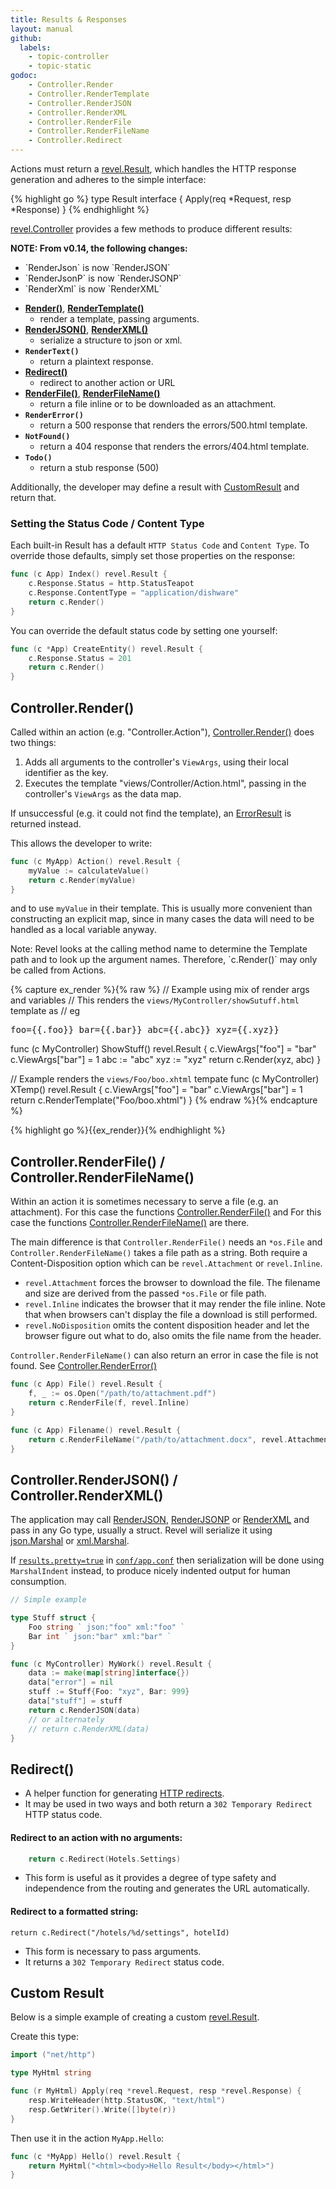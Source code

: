 ```yaml
---
title: Results & Responses
layout: manual
github:
  labels:
    - topic-controller
    - topic-static
godoc:
    - Controller.Render
    - Controller.RenderTemplate
    - Controller.RenderJSON
    - Controller.RenderXML
    - Controller.RenderFile
    - Controller.RenderFileName
    - Controller.Redirect
---
```


Actions must return a [revel.Result](https://godoc.org/github.com/revel/revel#Result), which
handles the HTTP response generation and adheres to the simple interface:

{% highlight go %}
type Result interface {
	Apply(req *Request, resp *Response)
}
{% endhighlight %}

[revel.Controller](https://godoc.org/github.com/revel/revel#Controller) provides a few
methods to produce different results:


<div class="alert alert-success">
<b>NOTE: From v0.14, the following changes:</b>
<ul>
<li>`RenderJson` is now `RenderJSON`</li>
<li>`RenderJsonP` is now `RenderJSONP`</li>
<li>`RenderXml` is now `RenderXML`</li>
</ul>
</div>

* **[Render()](#Render)**, **[RenderTemplate()](#RenderTemplate)** 
    - render a template, passing arguments.
* **[RenderJSON()](#RenderJSON)**, **[RenderXML()](#RenderXML)** 
    - serialize a structure to json or xml.
* **`RenderText()`** 
    - return a plaintext response.
* **[Redirect()](#Redirect)** 
    - redirect to another action or URL
* **[RenderFile()](#RenderFile)**, **[RenderFileName()](#RenderFileName)**
    - return a file inline or to be downloaded as an attachment.
* **`RenderError()`** 
    - return a 500 response that renders the errors/500.html template.
* **`NotFound()`** 
    - return a 404 response that renders the errors/404.html template.
* **`Todo()`** 
    - return a stub response (500)

Additionally, the developer may define a result with [CustomResult](#CustomResult) and return that.

### Setting the Status Code / Content Type

Each built-in Result has a default `HTTP Status Code` and `Content Type`.  To override
those defaults, simply set those properties on the response:

```go
func (c App) Index() revel.Result {
	c.Response.Status = http.StatusTeapot
	c.Response.ContentType = "application/dishware"
	return c.Render()
}
```


You can override the default status code by setting one yourself:

```go
func (c *App) CreateEntity() revel.Result {
    c.Response.Status = 201
    return c.Render()
}
```

<a name="Render" /><a name="RenderTemplate" />

## Controller.Render()

Called within an action (e.g. "Controller.Action"),
[Controller.Render()](https://godoc.org/github.com/revel/revel#Controller.Render) does two things:

 1. Adds all arguments to the controller's `ViewArgs`, using their local identifier as the key.
 2. Executes the template "views/Controller/Action.html", passing in the controller's `ViewArgs` as the data map.

If unsuccessful (e.g. it could not find the template), an [ErrorResult](https://godoc.org/github.com/revel/revel#ErrorResult) is returned instead.

This allows the developer to write:

```go
func (c MyApp) Action() revel.Result {
	myValue := calculateValue()
	return c.Render(myValue)
}
```

and to use `myValue` in their template.  This is usually more convenient than
constructing an explicit map, since in many cases the data will need to be
handled as a local variable anyway.

<div class="alert alert-info">Note: Revel looks at the calling method name to determine the Template
path and to look up the argument names.  Therefore, `c.Render()` may only be  called from Actions.</div>

{% capture ex_render %}{% raw %}
// Example using mix of render args and variables
// This renders the `views/MyController/showSutuff.html` template as
// eg <pre>foo={{.foo}} bar={{.bar}} abc={{.abc}} xyz={{.xyz}}</pre>
func (c MyController) ShowStuff() revel.Result {
    c.ViewArgs["foo"] = "bar"
    c.ViewArgs["bar"] = 1
    abc := "abc"
    xyz := "xyz"
    return c.Render(xyz, abc)
}

// Example renders the `views/Foo/boo.xhtml` tempate
func (c MyController) XTemp() revel.Result {
    c.ViewArgs["foo"] = "bar"
    c.ViewArgs["bar"] = 1
    return c.RenderTemplate("Foo/boo.xhtml")
}
{% endraw %}{% endcapture %}

{% highlight go %}{{ex_render}}{% endhighlight %}

<a name="RenderFile" /><a name="RenderFileName" />

## Controller.RenderFile() / Controller.RenderFileName()

Within an action it is sometimes necessary to serve a file (e.g. an attachment).
For this case the functions [Controller.RenderFile()](https://godoc.org/github.com/revel/revel#Controller.RenderFile) and For this case the functions [Controller.RenderFileName()](https://godoc.org/github.com/revel/revel#Controller.RenderFileName) are there.

The main difference is that `Controller.RenderFile()` needs an `*os.File` and `Controller.RenderFileName()` takes a file path as a string. Both require a Content-Disposition option which can be `revel.Attachment` or `revel.Inline`.

* `revel.Attachment` forces the browser to download the file. The filename and size are derived from the passed `*os.File` or file path.
* `revel.Inline` indicates the browser that it may render the file inline. Note that when browsers can't display the file a download is still performed.
* `revel.NoDisposition` omits the content disposition header and let the browser figure out what to do, also omits the file name from the header.

`Controller.RenderFileName()` can also return an error in case the file is not found. See [Controller.RenderError()](https://godoc.org/github.com/revel/revel#Controller.RenderError)

```go
func (c App) File() revel.Result {
	f, _ := os.Open("/path/to/attachment.pdf")
	return c.RenderFile(f, revel.Inline)
}

func (c App) Filename() revel.Result {
	return c.RenderFileName("/path/to/attachment.docx", revel.Attachment)
}
```

<a name="RenderJSON"></a><a name="RenderXML"></a>

## Controller.RenderJSON() / Controller.RenderXML()

The application may call
[RenderJSON](https://godoc.org/github.com/revel/revel#Controller.RenderJSON), 
[RenderJSONP](https://godoc.org/github.com/revel/revel#Controller.RenderJSONP) or
[RenderXML](https://godoc.org/github.com/revel/revel#Controller.RenderXML) and pass in any Go
type, usually a struct.  Revel will serialize it using
[json.Marshal](http://www.golang.org/pkg/encoding/json/#Marshal) or
[xml.Marshal](http://www.golang.org/pkg/encoding/xml/#Marshal).

If [`results.pretty=true`](appconf.html#results.pretty) in [`conf/app.conf`](appconf.html)  then serialization will be done using
`MarshalIndent` instead, to produce nicely indented output for human consumption.

```go
// Simple example

type Stuff struct {
    Foo string ` json:"foo" xml:"foo" `
    Bar int ` json:"bar" xml:"bar" `
}

func (c MyController) MyWork() revel.Result {
    data := make(map[string]interface{})
    data["error"] = nil
    stuff := Stuff{Foo: "xyz", Bar: 999}
    data["stuff"] = stuff
    return c.RenderJSON(data)
    // or alternately 
    // return c.RenderXML(data)
}
```

<a name="Redirect"></a>

## Redirect()

- A helper function for generating [HTTP redirects](http://en.wikipedia.org/wiki/URL_redirection#HTTP_status_codes_3xx).  
- It may be used in two ways and both return a `302 Temporary Redirect` HTTP status code.

#### Redirect to an action with no arguments:

```go
    return c.Redirect(Hotels.Settings)
```

- This form is useful as it provides a degree of type safety and independence from the 
routing and generates the URL automatically.

#### Redirect to a formatted string:

`return c.Redirect("/hotels/%d/settings", hotelId)`

- This form is necessary to pass arguments.
- It returns a `302 Temporary Redirect` status code.

<a name="CustomResult"></a>

## Custom Result

Below is a simple example of creating a custom [revel.Result](https://godoc.org/github.com/revel/revel#Result).

Create this type:

```go
import ("net/http")

type MyHtml string

func (r MyHtml) Apply(req *revel.Request, resp *revel.Response) {
	resp.WriteHeader(http.StatusOK, "text/html")
	resp.GetWriter().Write([]byte(r))
}
```

Then use it in the action `MyApp.Hello`:

```go
func (c *MyApp) Hello() revel.Result {
	return MyHtml("<html><body>Hello Result</body></html>")
}
```


